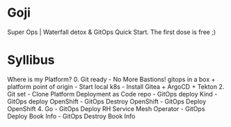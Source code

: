# Goji
Super Ops | Waterfall detox &amp; GitOps Quick Start. The first dose is free ;)

# Syllibus
Where is my Platform?
    0. Git ready
      - No More Bastions! gitops in a box + platform point of origin
      - Start local k8s
      - Install Gitea + ArgoCD + Tekton 
    2. Git set
      - Clone Platform Deployment as Code repo
      - GitOps deploy Kind
      - GitOps deploy OpenShift
      - GitOps Destroy OpenShift
      - GitOps Deploy OpenShift
    4. Go 
      - GitOps Deploy RH Service Mesh Operator
      - GitOps Deploy Book Info
      - GitOps Destroy Book Info
